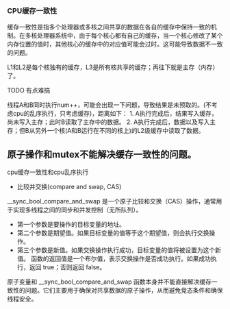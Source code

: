 
### CPU缓存一致性

缓存一致性是指多个处理器或多核之间共享的数据在各自的缓存中保持一致的机制。在多核处理器系统中，由于每个核心都有自己的缓存，当一个核心修改了某个内存位置的值时，其他核心的缓存中的对应值可能会过时。这可能导致数据不一致的问题。  

L1和L2是每个核独有的缓存，L3是所有核共享的缓存；再往下就是主存（内存）了。

TODO 有点难搞

线程A和B同时执行num++，可能会出现一下问题，导致结果是未预取的。(不考虑cpu的乱序执行，只考虑缓存)，距离如下：
    1. A执行完成后，结果写入缓存，尚未写入主存；此时B读取了主存中的数据。
    2. A执行完成后，数据以及写入主存；但B从另外一个核(A和B运行在不同的核上)的L2级缓存中读取了数据。
   
原子操作和mutex不能解决缓存一致性的问题。
---

cpu缓存一致性和cpu乱序执行

+ 比较并交换(compare and swap, CAS)

__sync_bool_compare_and_swap 是一个原子比较和交换（CAS）操作，通常用于实现多线程之间的同步和并发控制（无所队列）。
- 第一个参数是要操作的目标变量的地址。
- 第二个参数是期望值。如果目标变量的值等于这个期望值，则会执行交换操作。
- 第三个参数是新值。如果交换操作执行成功，目标变量的值将被设置为这个新值。
函数的返回值是一个布尔值，表示交换操作是否成功执行。如果成功执行，返回 true；否则返回 false。




原子变量和 __sync_bool_compare_and_swap 函数本身并不能直接解决缓存一致性的问题。它们主要用于确保对共享数据的原子操作，从而避免竞态条件和确保线程安全。


